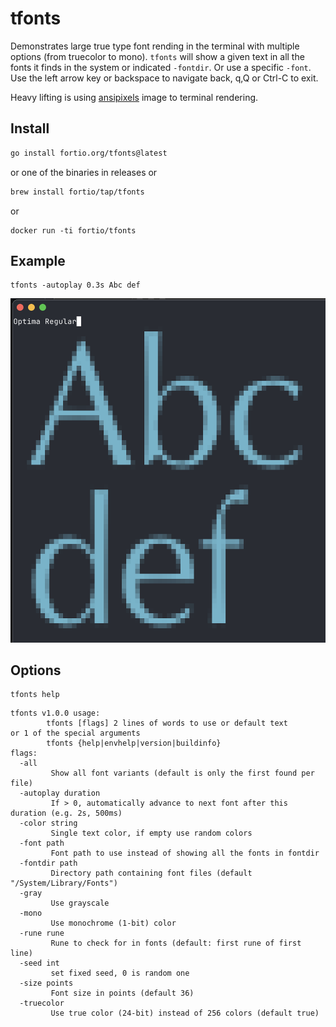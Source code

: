 # tfonts

Demonstrates large true type font rending in the terminal with multiple options (from truecolor to mono).
`tfonts` will show a given text in all the fonts it finds in the system or indicated `-fontdir`.
Or use a specific `-font`. Use the left arrow key or backspace to navigate back, q,Q or Ctrl-C to exit.

Heavy lifting is using [ansipixels](https://github.com/fortio/terminal#fortioorgterminalansipixels) image to terminal rendering.

## Install

```sh
go install fortio.org/tfonts@latest
```
or one of the binaries in releases or
```sh
brew install fortio/tap/tfonts
```
or
```
docker run -ti fortio/tfonts
```

## Example

```
tfonts -autoplay 0.3s Abc def
```

![Example Screenshot](screenshot.png)


## Options

```
tfonts help
```

```
tfonts v1.0.0 usage:
        tfonts [flags] 2 lines of words to use or default text
or 1 of the special arguments
        tfonts {help|envhelp|version|buildinfo}
flags:
  -all
         Show all font variants (default is only the first found per file)
  -autoplay duration
         If > 0, automatically advance to next font after this duration (e.g. 2s, 500ms)
  -color string
         Single text color, if empty use random colors
  -font path
         Font path to use instead of showing all the fonts in fontdir
  -fontdir path
         Directory path containing font files (default "/System/Library/Fonts")
  -gray
         Use grayscale
  -mono
         Use monochrome (1-bit) color
  -rune rune
         Rune to check for in fonts (default: first rune of first line)
  -seed int
         set fixed seed, 0 is random one
  -size points
         Font size in points (default 36)
  -truecolor
         Use true color (24-bit) instead of 256 colors (default true)
```
